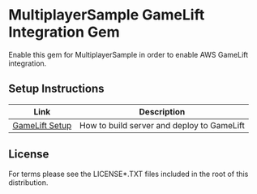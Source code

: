 # MultiplayerSample GameLift Integration Gem

Enable this gem for MultiplayerSample in order to enable AWS GameLift integration.

## Setup Instructions

| Link                                                      | Description                                |
|-----------------------------------------------------------|--------------------------------------------|
| [GameLift Setup](Documentation/GameLift.md)               | How to build server and deploy to GameLift |


## License

For terms please see the LICENSE*.TXT files included in the root of this distribution.
